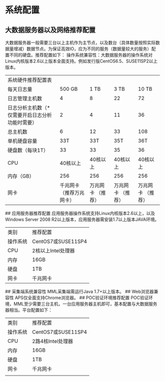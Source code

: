# 系统配置
## 大数据服务器以及网络推荐配置
大数据服务器一般需要三台以上主机作为主节点，以及数台（具体数量按照实际数据量增减）数据节点。为保证高效IO，应为不同的服务（数据量较大的服务）配置不同的硬盘。推荐配置如下：
操作系统兼容性：大数据服务器的操作系统对Linux内核版本2.6以上版本全面支持。例如发行版CentOS6.5、SUSE11SP2以上版本。
<table>
   <tr>
      <td colspan="5">系统硬件推荐配置表</td>
   </tr>
   <tr>
      <td>每天日志量</td>
      <td>500 GB</td>
      <td>1 TB</td>
      <td>3 TB</td>
      <td>10 TB</td>
   </tr>
   <tr>
      <td>日志管理主机数</td>
      <td>4</td>
      <td>8</td>
      <td>22</td>
      <td>72</td>
   </tr>
   <tr>
      <td>日志分析主机数（*仅需要开启日志分析功能时需要）</td>
      <td>2</td>
      <td>4</td>
      <td>11</td>
      <td>36</td>
   </tr>
   <tr>
      <td>总主机数</td>
      <td>6</td>
      <td>12</td>
      <td>33</td>
      <td>108</td>
   </tr>
   <tr>
      <td>单机硬盘容量</td>
      <td>33T</td>
      <td>33T</td>
      <td>35T</td>
      <td>36T</td>
   </tr>
   <tr>
      <td>硬盘数（每块1T）</td>
      <td>33</td>
      <td>33</td>
      <td>35</td>
      <td>36</td>
   </tr>
   <tr>
      <td>CPU</td>
      <td>40核以上</td>
      <td>40核以上</td>
      <td>40核以上</td>
      <td>40核以上</td>
   </tr>
   <tr>
      <td>内存（GB）</td>
      <td>256</td>
      <td>256</td>
      <td>256</td>
      <td>256</td>
   </tr>
   <tr>
      <td>网卡</td>
      <td>千兆网卡（推荐万兆网卡）</td>
      <td>万兆网卡 （推荐）</td>
      <td>万兆网卡 （推荐）</td>
      <td>万兆网卡 （推荐）</td>
   </tr>
</table>
## 应用服务器推荐配置
应用服务器操作系统支持Linux内核版本2.6以上，以及Windows Server 2008 R2以上版本，应用服务器需安装1.7以上版本JAVA环境。
<table>
   <tr>
      <td>类别</td>
      <td>推荐配置</td>
   </tr>
   <tr>
      <td>操作系统</td>
      <td>CentOS7或SUSE11SP4</td>
   </tr>
   <tr>
      <td>CPU</td>
      <td>2核以上Intel处理器</td>
   </tr>
   <tr>
      <td>内存</td>
      <td>16GB</td>
   </tr>
   <tr>
      <td>硬盘</td>
      <td>1TB</td>
   </tr>
   <tr>
      <td>网卡</td>
      <td>千兆网卡</td>
   </tr>
</table>
## 采集端系统兼容性
MML采集端需运行Java 1.7+以上版本。
## Web浏览器兼容性
APS仅全面支持Chrome浏览器。 
## POC验证环境推荐配置
POC验证环境，MML至少需要三台主机，一台应用服务器主机即可，基本配置与大数据服务器相当。平台配置如下：
<table>
   <tr>
      <td>类别</td>
      <td>推荐配置</td>
   </tr>
   <tr>
      <td>操作系统</td>
      <td>CentOS7或SUSE11SP4</td>
   </tr>
   <tr>
      <td>CPU</td>
      <td>2路4核Intel处理器</td>
   </tr>
   <tr>
      <td>内存</td>
      <td>16GB</td>
   </tr>
   <tr>
      <td>硬盘</td>
      <td>1TB</td>
   </tr>
   <tr>
      <td>网卡</td>
      <td>千兆网卡</td>
   </tr>
   <tr>
      <td></td>
   </tr>
</table>